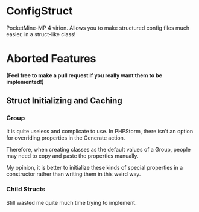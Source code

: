 # ConfigStruct

PocketMine-MP 4 virion. Allows you to make structured config files much easier, in a struct-like class!

# Aborted Features

**(Feel free to make a pull request if you really want them to be implemented!)**

## Struct Initializing and Caching

### Group

It is quite useless and complicate to use. In PHPStorm, there isn't an option for overriding properties in the Generate
action.

Therefore, when creating classes as the default values of a Group, people may need to copy and paste the properties
manually.

My opinion, it is better to initialize these kinds of special properties in a constructor rather than writing them in
this weird way.

### Child Structs

Still wasted me quite much time trying to implement.



